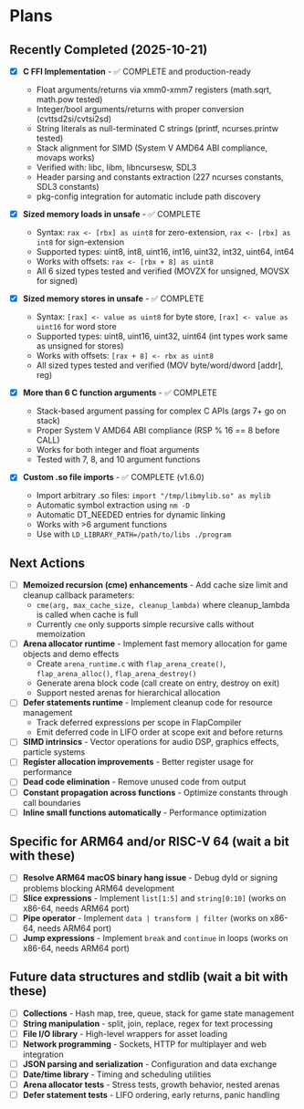 # Plans

## Recently Completed (2025-10-21)

- [x] **C FFI Implementation** - ✅ COMPLETE and production-ready
  - Float arguments/returns via xmm0-xmm7 registers (math.sqrt, math.pow tested)
  - Integer/bool arguments/returns with proper conversion (cvttsd2si/cvtsi2sd)
  - String literals as null-terminated C strings (printf, ncurses.printw tested)
  - Stack alignment for SIMD (System V AMD64 ABI compliance, movaps works)
  - Verified with: libc, libm, libncursesw, SDL3
  - Header parsing and constants extraction (227 ncurses constants, SDL3 constants)
  - pkg-config integration for automatic include path discovery

- [x] **Sized memory loads in unsafe** - ✅ COMPLETE
  - Syntax: `rax <- [rbx] as uint8` for zero-extension, `rax <- [rbx] as int8` for sign-extension
  - Supported types: uint8, int8, uint16, int16, uint32, int32, uint64, int64
  - Works with offsets: `rax <- [rbx + 8] as uint8`
  - All 6 sized types tested and verified (MOVZX for unsigned, MOVSX for signed)

- [x] **Sized memory stores in unsafe** - ✅ COMPLETE
  - Syntax: `[rax] <- value as uint8` for byte store, `[rax] <- value as uint16` for word store
  - Supported types: uint8, uint16, uint32, uint64 (int types work same as unsigned for stores)
  - Works with offsets: `[rax + 8] <- rbx as uint8`
  - All sized types tested and verified (MOV byte/word/dword [addr], reg)

- [x] **More than 6 C function arguments** - ✅ COMPLETE
  - Stack-based argument passing for complex C APIs (args 7+ go on stack)
  - Proper System V AMD64 ABI compliance (RSP % 16 == 8 before CALL)
  - Works for both integer and float arguments
  - Tested with 7, 8, and 10 argument functions

- [x] **Custom .so file imports** - ✅ COMPLETE (v1.6.0)
  - Import arbitrary .so files: `import "/tmp/libmylib.so" as mylib`
  - Automatic symbol extraction using `nm -D`
  - Automatic DT_NEEDED entries for dynamic linking
  - Works with >6 argument functions
  - Use with `LD_LIBRARY_PATH=/path/to/libs ./program`

## Next Actions
- [ ] **Memoized recursion (cme) enhancements** - Add cache size limit and cleanup callback parameters:
  - `cme(arg, max_cache_size, cleanup_lambda)` where cleanup_lambda is called when cache is full
  - Currently `cme` only supports simple recursive calls without memoization
- [ ] **Arena allocator runtime** - Implement fast memory allocation for game objects and demo effects
  - Create `arena_runtime.c` with `flap_arena_create()`, `flap_arena_alloc()`, `flap_arena_destroy()`
  - Generate arena block code (call create on entry, destroy on exit)
  - Support nested arenas for hierarchical allocation
- [ ] **Defer statements runtime** - Implement cleanup code for resource management
  - Track deferred expressions per scope in FlapCompiler
  - Emit deferred code in LIFO order at scope exit and before returns
- [ ] **SIMD intrinsics** - Vector operations for audio DSP, graphics effects, particle systems
- [ ] **Register allocation improvements** - Better register usage for performance
- [ ] **Dead code elimination** - Remove unused code from output
- [ ] **Constant propagation across functions** - Optimize constants through call boundaries
- [ ] **Inline small functions automatically** - Performance optimization

## Specific for ARM64 and/or RISC-V 64 (wait a bit with these)

- [ ] **Resolve ARM64 macOS binary hang issue** - Debug dyld or signing problems blocking ARM64 development
- [ ] **Slice expressions** - Implement `list[1:5]` and `string[0:10]` (works on x86-64, needs ARM64 port)
- [ ] **Pipe operator** - Implement `data | transform | filter` (works on x86-64, needs ARM64 port)
- [ ] **Jump expressions** - Implement `break` and `continue` in loops (works on x86-64, needs ARM64 port)

## Future data structures and stdlib (wait a bit with these)

- [ ] **Collections** - Hash map, tree, queue, stack for game state management
- [ ] **String manipulation** - split, join, replace, regex for text processing
- [ ] **File I/O library** - High-level wrappers for asset loading
- [ ] **Network programming** - Sockets, HTTP for multiplayer and web integration
- [ ] **JSON parsing and serialization** - Configuration and data exchange
- [ ] **Date/time library** - Timing and scheduling utilities
- [ ] **Arena allocator tests** - Stress tests, growth behavior, nested arenas
- [ ] **Defer statement tests** - LIFO ordering, early returns, panic handling
